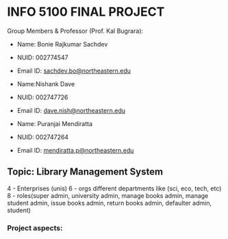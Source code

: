 # INFO 5100 FINAL PROJECT

Group Members & Professor (Prof. Kal Bugrara):

- Name: Bonie Rajkumar Sachdev
- NUID: 002774547
- Email ID: sachdev.bo@northeastern.edu

- Name:Nishank Dave
- NUID: 002747726
- Email ID: dave.nish@northeastern.edu

- Name: Puranjai Mendiratta
- NUID: 002747264
- Email ID: mendiratta.p@northeastern.edu

## Topic: Library Management System
4 - Enterprises (unis)
6 - orgs different departments like (sci, eco, tech, etc)
8 - roles(super admin, university admin, manage books admin, manage student admin, issue books admin, return books admin, defaulter admin, student)

### Project aspects:
